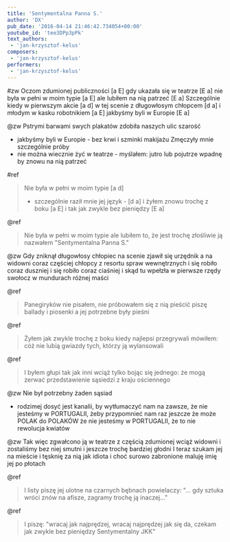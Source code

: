 ```yaml
---
title: 'Sentymentalna Panna S.'
author: 'DX'
pub_date: '2016-04-14 21:46:42.734054+00:00'
youtube_id: 'tee3DPp3pPk'
text_authors:
 - 'jan-krzysztof-kelus'
composers:
 - 'jan-krzysztof-kelus'
performers:
 - 'jan-krzysztof-kelus'
---
```


#zw
Oczom zdumionej publiczności [a E]
gdy ukazała się w teatrze [E a]
nie była w pełni w moim typie [a E]
ale lubiłem na nią patrzeć [E a]
Szczególnie kiedy w pierwszym akcie [a d]
w tej scenie z długowłosym chłopcem [d a]
i młodym w kasku robotnikiem [a E]
jakbyśmy byli w Europie [E a]

@zw
Pstrymi barwami swych plakatów
zdobiła naszych ulic szarość
- jakbyśmy byli w Europie -
bez krwi i szminki makijażu
Zmęczyły mnie szczególnie próby
- nie można wiecznie żyć w teatrze -
myślałem: jutro lub pojutrze
wpadnę by znowu na nią patrzeć

#ref
>Nie była w pełni w moim typie [a d]
>- szczególnie raził mnie jej język - [d a]
>i żyłem znowu trochę z boku [a E]
>i tak jak zwykle bez pieniędzy [E a]

@ref
>Nie była w pełni w moim typie
>ale lubiłem to, że jest
>trochę złośliwie ją nazwałem
>"Sentymentalna Panna S."

@zw
Gdy zniknął długowłosy chłopiec
na scenie zjawił się urzędnik
a na widowni coraz częściej
chłopcy z resortu spraw wewnętrznych
i się robiło coraz duszniej
i się robiło coraz ciaśniej
i skąd tu wpełzła w pierwsze rzędy
swołocz w mundurach różnej maści

@ref
>Panegiryków nie pisałem,
>nie próbowałem się z nią pieścić
>piszę ballady i piosenki
>a jej potrzebne były pieśni

@ref
>Żyłem jak zwykle trochę z boku
>kiedy najlepsi przegrywali
>mówiłem: cóż nie lubią gwiazdy
>tych, którzy ją wylansowali

@ref
>I byłem głupi tak jak inni
>wciąż tylko bojąc się jednego:
>że mogą zerwać przedstawienie
>sąsiedzi z kraju ościennego

@zw
Nie był potrzebny żaden sąsiad
- rodzimej dosyć jest kanalii,
by wytłumaczyć nam na zawsze,
że nie jesteśmy w PORTUGALII,
żeby przypomnieć nam raz jeszcze
że może POLAK do POLAKÓW
że nie jesteśmy w PORTUGALII,
że to nie rewolucja kwiatów

@zw
Tak więc zgwałcono ją w teatrze
z częścią zdumionej wciąż widowni
i zostaliśmy bez niej smutni
i jeszcze trochę bardziej głodni
I teraz szukam jej na mieście
i tęsknię za nią jak idiota
i choć surowo zabronione
maluję imię jej po płotach

@ref
>I listy piszę jej ulotne
>na czarnych bębnach powielaczy:
>"... gdy sztuka wróci znów na afisze,
>zagramy trochę ją inaczej..."

@ref
>I piszę: "wracaj jak najprędzej,
>wracaj najprędzej jak się da,
>czekam jak zwykle bez pieniędzy
>Sentymentalny JKK"
